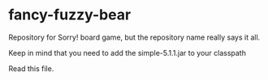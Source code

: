 fancy-fuzzy-bear
================

Repository for Sorry! board game, but the repository name really says it all.

Keep in mind that you need to add the simple-5.1.1.jar to your classpath

Read this file.
